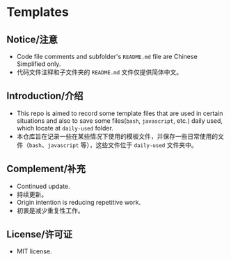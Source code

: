 # Templates

## Notice/注意

- Code file comments and subfolder's `README.md` file are Chinese Simplified only.
- 代码文件注释和子文件夹的 `README.md` 文件仅提供简体中文。

## Introduction/介绍

- This repo is aimed to record some template files that are used in certain situations and also to save some files(`bash`, `javascript`, etc.) daily used, which locate at `daily-used` folder.
- 本仓库旨在记录一些在某些情况下使用的模板文件，并保存一些日常使用的文件（`bash`、`javascript` 等），这些文件位于 `daily-used` 文件夹中。

## Complement/补充

- Continued update.
- 持续更新。
- Origin intention is reducing repetitive work.
- 初衷是减少重复性工作。

## License/许可证

- MIT license.